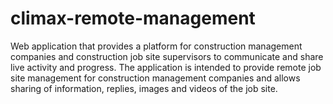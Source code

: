 # climax-remote-management
Web application that provides a platform for construction management companies and
construction job site supervisors to communicate and share live activity and progress. The
application is intended to provide remote job site management for construction management
companies and allows sharing of information, replies, images and videos of the job site.
